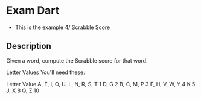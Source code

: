 # Exam Dart
- This is the example 4/ Scrabble Score
​
## Description
Given a word, compute the Scrabble score for that word.

Letter Values
You'll need these:

Letter                           Value
A, E, I, O, U, L, N, R, S, T       1
D, G                               2
B, C, M, P                         3
F, H, V, W, Y                      4
K                                  5
J, X                               8
Q, Z                               10
